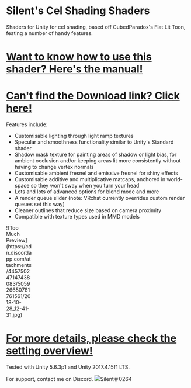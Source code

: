 # Silent's Cel Shading Shaders
Shaders for Unity for cel shading, based off CubedParadox's Flat Lit Toon, feating a number of handy features.
# [Want to know how to use this shader? Here's the manual!](https://gitlab.com/s-ilent/SCSS/wikis/Manual/Setting-Overview)
# [Can't find the Download link? Click here!](https://gitlab.com/s-ilent/SCSS/-/archive/master/SCSS-master.zip)
Features include:
* Customisable lighting through light ramp textures
* Specular and smoothness functionality similar to Unity's Standard shader
* Shadow mask texture for painting areas of shadow or light bias, for ambient occlusion and/or keeping areas lit more consistently without having to change vertex normals
* Customisable ambient fresnel and emissive fresnel for shiny effects
* Customisable additive and multiplicative matcaps, anchored in world-space so they won't sway when you turn your head
* Lots and lots of advanced options for blend mode and more
* A render queue slider (note: VRchat currently overrides custom render queues set this way)
* Cleaner outlines that reduce size based on camera proximity
* Compatible with texture types used in MMD models

<div style="width: 5em">![Too Much Preview](https://cdn.discordapp.com/attachments/445750247147438083/505926650781761561/2018-10-28_12-41-31.jpg)</div>

# [For more details, please check the setting overview!](https://gitlab.com/s-ilent/SCSS/wikis/Manual/Setting-Overview)

Tested with Unity 5.6.3p1 and Unity 2017.4.15f1 LTS.

For support, contact me on Discord.
![Silent＃0264](https://files.catbox.moe/lv2mdh.png)